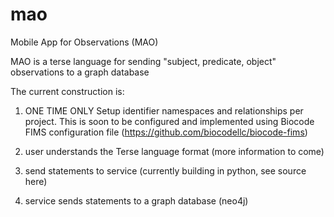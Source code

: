 # mao
Mobile App for Observations (MAO)

MAO is a terse language for sending "subject, predicate, object" observations to a graph database

The current construction is:

1) ONE TIME ONLY Setup identifier namespaces and relationships per project.  This is soon to be configured and implemented using Biocode FIMS configuration file 
(https://github.com/biocodellc/biocode-fims)

2) user understands the Terse language format (more information to come)

3) send statements to service (currently building in python, see source here)

4) service sends statements to a graph database (neo4j)




